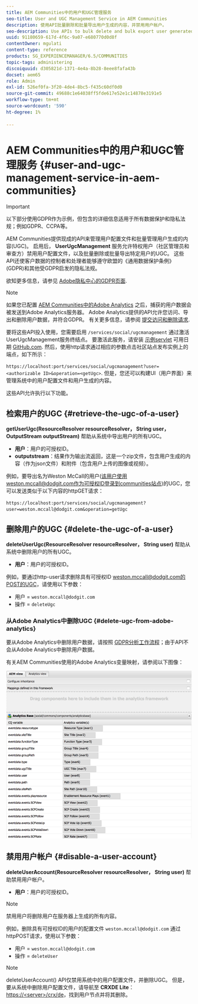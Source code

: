 ```yaml
---
title: AEM Communities中的用户和UGC管理服务
seo-title: User and UGC Management Service in AEM Communities
description: 使用API批量删除和批量导出用户生成的内容，并禁用用户帐户。
seo-description: Use APIs to bulk delete and bulk export user generated content, and disable user account.
uuid: 91180659-617d-4f6c-9a07-e680770d0d8f
contentOwner: mgulati
content-type: reference
products: SG_EXPERIENCEMANAGER/6.5/COMMUNITIES
topic-tags: administering
discoiquuid: d305821d-1371-4e4a-8b28-8eee8fafa43b
docset: aem65
role: Admin
exl-id: 526ef0fa-3f20-4de4-8bc5-f435c60df0d0
source-git-commit: 49688c1e64038ff5fde617e52e1c14878e3191e5
workflow-type: tm+mt
source-wordcount: '590'
ht-degree: 1%

---
```


# AEM Communities中的用户和UGC管理服务 {#user-and-ugc-management-service-in-aem-communities}

>[!IMPORTANT]
>
>以下部分使用GDPR作为示例，但包含的详细信息适用于所有数据保护和隐私法规；例如GDPR、CCPA等。

AEM Communities提供现成的API来管理用户配置文件和批量管理用户生成的内容(UGC)。 启用后， **UserUgcManagement** 服务允许特权用户（社区管理员和审查方）禁用用户配置文件，以及批量删除或批量导出特定用户的UGC。 这些API还使客户数据的控制者和处理者能够遵守欧盟的《通用数据保护条例》(GDPR)和其他受GDPR启发的隐私法规。

欲知更多信息，请参见 [Adobe隐私中心的GDPR页面](https://www.adobe.com/privacy/general-data-protection-regulation.html).

>[!NOTE]
>
>如果您已配置 [AEM Communities中的Adobe Analytics](/help/communities/analytics.md) 之后，捕获的用户数据会被发送到Adobe Analytics服务器。 Adobe Analytics提供的API允许您访问、导出和删除用户数据，并符合GDPR。 有关更多信息，请参阅 [提交访问和删除请求](https://experienceleague.adobe.com/docs/analytics/admin/data-governance/gdpr-submit-access-delete.html).

要将这些API投入使用，您需要启用 `/services/social/ugcmanagement` 通过激活UserUgcManagement服务终结点。 要激活此服务，请安装 [示例servlet](https://github.com/Adobe-Marketing-Cloud/aem-communities-ugc-migration/tree/main/bundles/communities-ugc-management-servlet) 可用日期 [GitHub.com](https://github.com/Adobe-Marketing-Cloud/aem-communities-ugc-migration/tree/main/bundles/communities-ugc-management-servlet). 然后，使用http请求通过相应的参数点击社区站点发布实例上的端点，如下所示：

`https://localhost:port/services/social/ugcmanagement?user=<authorizable ID>&operation=<getUgc>`. 但是，您还可以构建UI（用户界面）来管理系统中的用户配置文件和用户生成的内容。

这些API允许执行以下功能。

## 检索用户的UGC {#retrieve-the-ugc-of-a-user}

**getUserUgc(ResourceResolver resourceResolver， String user， OutputStream outputStream)** 帮助从系统中导出用户的所有UGC。

* **用户**：用户的可授权ID。
* **outputstream**：结果作为输出流返回，这是一个zip文件，包含用户生成的内容（作为json文件）和附件（包含用户上传的图像或视频）。

例如，要导出名为Weston McCall的用户(该用户使用weston.mccall@dodgit.com作为可授权ID登录到communities站点)的UGC，您可以发送类似于以下内容的httpGET请求：

`https://localhost:port/services/social/ugcmanagement?user=weston.mccall@dodgit.com&operation=getUgc`

## 删除用户的UGC {#delete-the-ugc-of-a-user}

**deleteUserUgc(ResourceResolver resourceResolver， String user)** 帮助从系统中删除用户的所有UGC。

* **用户**：用户的可授权ID。

例如，要通过http-user请求删除具有可授权ID weston.mccall@dodgit.com的POST的UGC，请使用以下参数：

* 用户 = `weston.mccall@dodgit.com`
* 操作 = `deleteUgc`

### 从Adobe Analytics中删除UGC {#delete-ugc-from-adobe-analytics}

要从Adobe Analytics中删除用户数据，请按照 [GDPR分析工作流程](https://experienceleague.adobe.com/docs/analytics/admin/data-governance/an-gdpr-workflow.html)；由于API不会从Adobe Analytics中删除用户数据。

有关AEM Communities使用的Adobe Analytics变量映射，请参阅以下图像：

![适用于Adobe Analytics的AEM社区变量映射](assets/analytics-communities-mapping.png)

## 禁用用户帐户 {#disable-a-user-account}

**deleteUserAccount(ResourceResolver resourceResolver， String user)** 帮助禁用用户帐户。

* **用户**：用户的可授权ID。

>[!NOTE]
>
>禁用用户将删除用户在服务器上生成的所有内容。

例如，删除具有可授权ID的用户的配置文件 `weston.mccall@dodgit.com` 通过httpPOST请求，使用以下参数：

* 用户 = `weston.mccall@dodgit.com`
* 操作 = `deleteUser`

>[!NOTE]
>
>deleteUserAccount() API仅禁用系统中的用户配置文件，并删除UGC。 但是，要从系统中删除用户配置文件，请导航至 **CRXDE Lite**： [https://&lt;server>/crx/de](https://localhost:4502/crx/de)，找到用户节点并将其删除。
